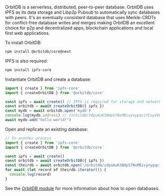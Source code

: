 OrbitDB is a serverless, distributed, peer-to-peer database. OrbitDB uses IPFS
as its data storage and Libp2p Pubsub to automatically sync databases with peers. It's an eventually consistent database that uses Merkle-CRDTs for conflict-free database writes and merges making OrbitDB an excellent choice for p2p and decentralized apps, blockchain applications and local first web applications.

To install OrbitDB:

```bash
npm install @orbitdb/core@next
```

IPFS is also required:

```bash
npm install ipfs-core
```

Instantiate OrbitDB and create a database:

```js
import { create } from 'ipfs-core'
import { createOrbitDB } from '@orbitdb/core'

const ipfs = await create() // IPFS is required for storage and network communication
const orbitdb = await createOrbitDB({ ipfs })
const mydb = await orbitdb.open('mydb')
console.log(mydb.address) // /orbitdb/zdpuAuK3BHpS7NvMBivynypqciYCuy2UW77XYBPUYRnLjnw13
await mydb.add("hello world!")
```

Open and replicate an existing database:

```js
// In another process
import { create } from 'ipfs-core'
import { createOrbitDB } from '@orbitdb/core'

const ipfs = await create()
const orbitdb = await createOrbitDB({ ipfs })
const theirdb = await orbitdb.open('/orbitdb/zdpuAuK3BHpS7NvMBivynypqciYCuy2UW77XYBPUYRnLjnw13')
for await (let record of theirdb.iterator()) {
  console.log(record)
}
```

See the [OrbitDB module](./module-OrbitDB.html) for more information about how to open databases.
